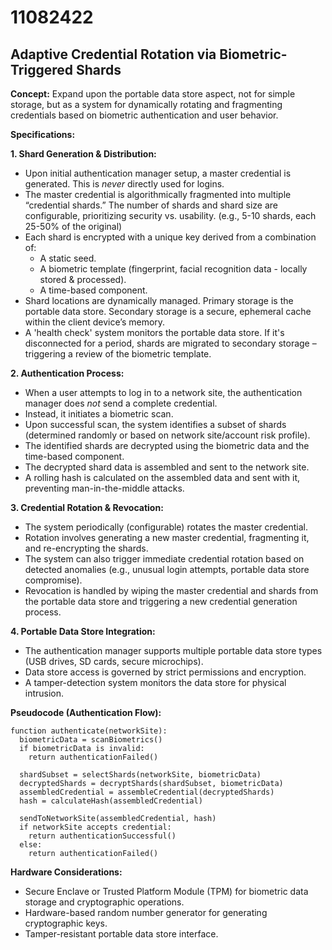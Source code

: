 # 11082422

## Adaptive Credential Rotation via Biometric-Triggered Shards

**Concept:** Expand upon the portable data store aspect, not for simple storage, but as a system for dynamically rotating and fragmenting credentials based on biometric authentication and user behavior.

**Specifications:**

**1. Shard Generation & Distribution:**

*   Upon initial authentication manager setup, a master credential is generated. This is *never* directly used for logins.
*   The master credential is algorithmically fragmented into multiple “credential shards.” The number of shards and shard size are configurable, prioritizing security vs. usability. (e.g., 5-10 shards, each 25-50% of the original)
*   Each shard is encrypted with a unique key derived from a combination of:
    *   A static seed.
    *   A biometric template (fingerprint, facial recognition data - locally stored & processed).
    *   A time-based component.
*   Shard locations are dynamically managed. Primary storage is the portable data store. Secondary storage is a secure, ephemeral cache within the client device’s memory.
*   A 'health check' system monitors the portable data store. If it's disconnected for a period, shards are migrated to secondary storage – triggering a review of the biometric template.

**2. Authentication Process:**

*   When a user attempts to log in to a network site, the authentication manager does *not* send a complete credential.
*   Instead, it initiates a biometric scan.
*   Upon successful scan, the system identifies a subset of shards (determined randomly or based on network site/account risk profile).
*   The identified shards are decrypted using the biometric data and the time-based component.
*   The decrypted shard data is assembled and sent to the network site.
*   A rolling hash is calculated on the assembled data and sent with it, preventing man-in-the-middle attacks.

**3. Credential Rotation & Revocation:**

*   The system periodically (configurable) rotates the master credential. 
*   Rotation involves generating a new master credential, fragmenting it, and re-encrypting the shards.
*   The system can also trigger immediate credential rotation based on detected anomalies (e.g., unusual login attempts, portable data store compromise).
*   Revocation is handled by wiping the master credential and shards from the portable data store and triggering a new credential generation process.

**4. Portable Data Store Integration:**

*   The authentication manager supports multiple portable data store types (USB drives, SD cards, secure microchips).
*   Data store access is governed by strict permissions and encryption.
*   A tamper-detection system monitors the data store for physical intrusion.

**Pseudocode (Authentication Flow):**

```
function authenticate(networkSite):
  biometricData = scanBiometrics()
  if biometricData is invalid:
    return authenticationFailed()

  shardSubset = selectShards(networkSite, biometricData)
  decryptedShards = decryptShards(shardSubset, biometricData)
  assembledCredential = assembleCredential(decryptedShards)
  hash = calculateHash(assembledCredential)

  sendToNetworkSite(assembledCredential, hash)
  if networkSite accepts credential:
    return authenticationSuccessful()
  else:
    return authenticationFailed()
```

**Hardware Considerations:**

*   Secure Enclave or Trusted Platform Module (TPM) for biometric data storage and cryptographic operations.
*   Hardware-based random number generator for generating cryptographic keys.
*   Tamper-resistant portable data store interface.